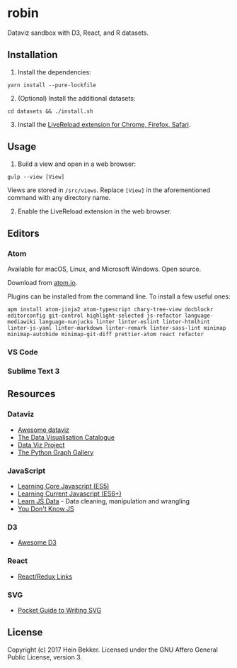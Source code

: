 # robin

Dataviz sandbox with D3, React, and R datasets.

## Installation

1. Install the dependencies:

  ```
  yarn install --pure-lockfile
  ```

2. (Optional) Install the additional datasets:

  ```
  cd datasets && ./install.sh
  ```

3. Install the [LiveReload extension for Chrome, Firefox, Safari](http://livereload.com/extensions).

## Usage

1. Build a view and open in a web browser:

  ```
  gulp --view [View]
  ```

  Views are stored in `/src/views`. Replace `[View]` in the aforementioned command with any directory name.

2. Enable the LiveReload extension in the web browser.

## Editors

### Atom

Available for macOS, Linux, and Microsoft Windows. Open source.

Download from [atom.io](https://atom.io).

Plugins can be installed from the command line. To install a few useful ones:

  ```
  apm install atom-jinja2 atom-typescript chary-tree-view docblockr editorconfig git-control highlight-selected js-refactor language-mediawiki language-nunjucks linter linter-eslint linter-htmlhint linter-js-yaml linter-markdown linter-remark linter-sass-lint minimap minimap-autohide minimap-git-diff prettier-atom react refactor
  ```

### VS Code

### Sublime Text 3

## Resources

### Dataviz

* [Awesome dataviz](https://github.com/fasouto/awesome-dataviz)
* [The Data Visualisation Catalogue](https://datavizcatalogue.com/)
* [Data Viz Project](http://datavizproject.com/)
* [The Python Graph Gallery](https://python-graph-gallery.com/)

### JavaScript

* [Learning Core Javascript (ES5)](https://github.com/markerikson/react-redux-links#learning-core-javascript-es5)
* [Learning Current Javascript (ES6+)](https://github.com/markerikson/react-redux-links#learning-current-javascript-es6)
* [Learn JS Data](http://learnjsdata.com/) - Data cleaning, manipulation and wrangling
* [You Don't Know JS](https://github.com/getify/You-Dont-Know-JS#titles)

### D3

* [Awesome D3](https://github.com/wbkd/awesome-d3)

### React

* [React/Redux Links](https://github.com/markerikson/react-redux-links)

### SVG

* [Pocket Guide to Writing SVG](http://svgpocketguide.com/)

## License

Copyright (c) 2017 Hein Bekker. Licensed under the GNU Affero General Public License, version 3.
